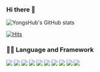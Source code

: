### Hi there  👋

<!--
**YongsHub/YongsHub** is a ✨ _special_ ✨ repository because its `README.md` (this file) appears on your GitHub profile.

Here are some ideas to get you started:

- 🔭 I’m currently working on ...
- 🌱 I’m currently learning ...
- 👯 I’m looking to collaborate on ...
- 🤔 I’m looking for help with ...
- 💬 Ask me about ...
- 📫 How to reach me: ...
- 😄 Pronouns: ...
- ⚡ Fun fact: ...
-->
![YongsHub's GitHub stats](https://github-readme-stats.vercel.app/api?username=YongsHub&hide=contribs,prs)

[![Hits](https://hits.seeyoufarm.com/api/count/incr/badge.svg?url=https%3A%2F%2Fgithub.com%2FYongsHub&count_bg=%23050000&title_bg=%23DF0808&icon=nextdoor.svg&icon_color=%23E7E7E7&title=hits&edge_flat=false)](https://hits.seeyoufarm.com)
### 👨‍💻 Language and Framework
<img src="https://img.shields.io/badge/JavaScript-F7DF1E?style=flat-square&logo=javascript&logoColor=white"/> <img src="https://img.shields.io/badge/Firebase-FFCA28?style=flat-square&logo=firebase&logoColor=white"/> <img src="https://img.shields.io/badge/Android-3DDC84?style=flat-square&logo=android&logoColor=black"/> <img src="https://img.shields.io/badge/Android Studio-3DDC84?style=flat-square&logo=android studio&logoColor=black"/> <img src="https://img.shields.io/badge/ Node.js-39933?style=flat-square&logo=node.js&logoColor=white"/> <img src="https://img.shields.io/badge/MongoDB-47A248?style=flat-square&logo=node.js&logoColor=black"/> <img src="https://img.shields.io/badge/MySQL-4479A1?style=flat-square&logo=node.js&logoColor=white"/> <img src="https://img.shields.io/badge/GraphQL-E10098?style=flat-square&logo=node.js&logoColor=white"/> <img src="https://img.shields.io/badge/Git-05032?style=flat-square&logo=node.js&logoColor=white"/>  <img src="https://img.shields.io/badge/Docker-2496ED?style=flat-square&logo=node.js&logoColor=white"/> 
